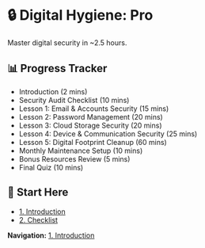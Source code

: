 # 🔒 Digital Hygiene: Pro

Master digital security in ~2.5 hours.

## 📊 Progress Tracker

- Introduction (2 mins)
- Security Audit Checklist (10 mins)
- Lesson 1: Email & Accounts Security (15 mins)
- Lesson 2: Password Management (20 mins)
- Lesson 3: Cloud Storage Security (20 mins)
- Lesson 4: Device & Communication Security (25 mins)
- Lesson 5: Digital Footprint Cleanup (60 mins)
- Monthly Maintenance Setup (10 mins)
- Bonus Resources Review (5 mins)
- Final Quiz (10 mins)

## 📌 Start Here

- [1. Introduction](1-introduction.html)
- [2. Checklist](2-checklist.html)

**Navigation:** [1. Introduction](1-introduction.html)
